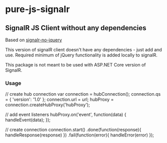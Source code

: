 # pure-js-signalr
## SignalR JS Client without any dependencies

Based on [signalr-no-jquery](https://github.com/DVLP/signalr-no-jquery)

This version of signalR client doesn't have any dependencies - just add and use.
Required minimum of jQuery functionality is added locally to signalR.

This package is not meant to be used with ASP.NET Core version of SignalR.

### Usage

// create hub connection
var connection = hubConnection();
connection.qs = { 'version': '1.0' };
connection.url = url;
hubProxy = connection.createHubProxy('hubProxy');

// add event listeners
hubProxy.on('event', function(data) {
    handleEvent(data);
});

// create connection
connection.start()
    .done(function(response){ handleResponse(response) })
    .fail(function(error){ handleError(error) });
